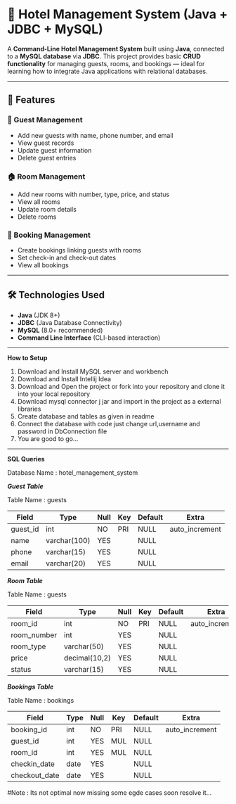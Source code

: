 # 🏨 Hotel Management System (Java + JDBC + MySQL)

A **Command-Line Hotel Management System** built using **Java**, connected to a **MySQL database** via **JDBC**. This project provides basic **CRUD functionality** for managing guests, rooms, and bookings — ideal for learning how to integrate Java applications with relational databases.

---

## 📌 Features

### 👤 Guest Management
- Add new guests with name, phone number, and email
- View guest records
- Update guest information
- Delete guest entries

### 🏠 Room Management
- Add new rooms with number, type, price, and status
- View all rooms
- Update room details
- Delete rooms

### 📅 Booking Management
- Create bookings linking guests with rooms
- Set check-in and check-out dates
- View all bookings

---

## 🛠️ Technologies Used

- **Java** (JDK 8+)
- **JDBC** (Java Database Connectivity)
- **MySQL** (8.0+ recommended)
- **Command Line Interface** (CLI-based interaction)

---

**How to Setup**
1. Download and Install MySQL server and workbench
2. Download and Install Intellij Idea
3. Download and Open the project or fork into your repository and clone it into your local repository
4. Download mysql connector j jar and import in the project as a external libraries
5. Create database and tables as given in readme
6. Connect the database with code just change url,username and password in DbConnection file
7. You are good to go...

---

**SQL Queries**

Database Name : hotel_management_system

***Guest Table***

Table Name : guests

| Field     | Type         | Null | Key | Default | Extra           |
| --------- | ------------ | ---- | --- | ------- | --------------- |
| guest\_id | int          | NO   | PRI | NULL    | auto\_increment |
| name      | varchar(100) | YES  |     | NULL    |                 |
| phone     | varchar(15)  | YES  |     | NULL    |                 |
| email     | varchar(20)  | YES  |     | NULL    |                 |



***Room Table***

Table Name : guests

| Field        | Type          | Null | Key | Default | Extra           |
| ------------ | ------------- | ---- | --- | ------- | --------------- |
| room\_id     | int           | NO   | PRI | NULL    | auto\_increment |
| room\_number | int           | YES  |     | NULL    |                 |
| room\_type   | varchar(50)   | YES  |     | NULL    |                 |
| price        | decimal(10,2) | YES  |     | NULL    |                 |
| status       | varchar(15)   | YES  |     | NULL    |                 |



***Bookings Table***

Table Name : bookings

| Field          | Type | Null | Key | Default | Extra           |
| -------------- | ---- | ---- | --- | ------- | --------------- |
| booking\_id    | int  | NO   | PRI | NULL    | auto\_increment |
| guest\_id      | int  | YES  | MUL | NULL    |                 |
| room\_id       | int  | YES  | MUL | NULL    |                 |
| checkin\_date  | date | YES  |     | NULL    |                 |
| checkout\_date | date | YES  |     | NULL    |                 |



#Note : Its not optimal now missing some egde cases soon resolve it...
